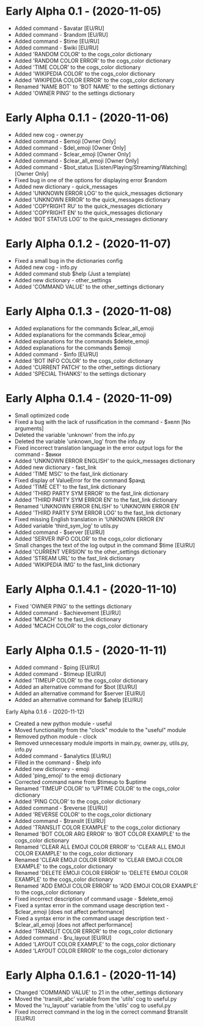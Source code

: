 # Early Alpha 0.1 - (2020-11-05)
- Added command - $avatar [EU/RU]
- Added command - $random [EU/RU]
- Added command - $time [EU/RU]
- Added command - $wiki [EU/RU]
- Added 'RANDOM COLOR' to the cogs_color dictionary
- Added 'RANDOM COLOR ERROR' to the cogs_color dictionary
- Added 'TIME COLOR' to the cogs_color dictionary
- Added 'WIKIPEDIA COLOR' to the cogs_color dictionary
- Added 'WIKIPEDIA COLOR ERROR' to the cogs_color dictionary
- Renamed 'NAME BOT' to 'BOT NAME' to the settings dictionary
- Added 'OWNER PING' to the settings dictionary

# Early Alpha 0.1.1 - (2020-11-06)
- Added new cog - owner.py
- Added command - $emoji [Owner Only]
- Added command - $del_emoji [Owner Only]
- Added command - $clear_emoji [Owner Only]
- Added command - $clear_all_emoji [Owner Only]
- Added command - $bot_status [Listen/Playing/Streaming/Watching] [Owner Only]
- Fixed bug in one of the options for displaying error $random
- Added new dictionary - quick_messages
- Added 'UNKNOWN ERROR LOG' to the quick_messages dictionary
- Added 'UNKNOWN ERROR' to the quick_messages dictionary
- Added 'COPYRIGHT RU' to the quick_messages dictionary
- Added 'COPYRIGHT EN' to the quick_messages dictionary
- Added 'BOT STATUS LOG' to the quick_messages dictionary

# Early Alpha 0.1.2 - (2020-11-07)
- Fixed a small bug in the dictionaries config
- Added new cog - info.py
- Added command stub $help (Just a template)
- Added new dictionary - other_settings
- Added 'COMMAND VALUE' to the other_settings dictionary

# Early Alpha 0.1.3 - (2020-11-08)
- Added explanations for the commands $clear_all_emoji
- Added explanations for the commands $clear_emoji
- Added explanations for the commands $delete_emoji
- Added explanations for the commands $emoji
- Added command - $info [EU/RU]
- Added 'BOT INFO COLOR' to the cogs_color dictionary
- Added 'CURRENT PATCH' to the other_settings dictionary
- Added 'SPECIAL THANKS' to the settings dictionary

# Early Alpha 0.1.4 - (2020-11-09)
- Small optimized code
- Fixed a bug with the lack of russification in the command - $хелп [No arguments]
- Deleted the variable 'unknown' from the info.py
- Deleted the variable 'unknown_log' from the info.py
- Fixed incorrect translation language in the error output logs for the command - $вики
- Added 'UNKNOWN ERROR ENGLISH' to the quick_messages dictionary
- Added new dictionary - fast_link
- Added 'TIME MSC' to the fast_link dictionary
- Fixed display of ValueError for the command $ранд
- Added 'TIME CET' to the fast_link dictionary
- Added 'THIRD PARTY SYM ERROR' to the fast_link dictionary
- Added 'THIRD PARTY SYM ERROR EN' to the fast_link dictionary
- Renamed 'UNKNOWN ERROR ENLISH' to 'UNKNOWN ERROR EN'
- Added 'THIRD PARTY SYM ERROR LOG' to the fast_link dictionary
- Fixed missing English translation in 'UNKNOWN ERROR EN'
- Added variable 'third_sym_log' to utils.py
- Added command - $server [EU/RU]
- Added 'SERVER INFO COLOR' to the cogs_color dictionary
- Small changes the text of the log output in the command $time [EU/RU]
- Added 'CURRENT VERSION' to the other_settings dictionary
- Added 'STREAM URL' to the fast_link dictionary
- Added 'WIKIPEDIA IMG' to the fast_link dictionary

# Early Alpha 0.1.4.1 - (2020-11-10)
- Fixed 'OWNER PING' to the settings dictionary
- Added command - $achievement [EU/RU]
- Added 'MCACH' to the fast_link dictionary
- Added 'MCACH COLOR' to the cogs_color dictionary


# Early Alpha 0.1.5 - (2020-11-11)
- Added command - $ping [EU/RU]
- Added command - $timeup [EU/RU]
- Added 'TIMEUP COLOR' to the cogs_color dictionary
- Added an alternative command for $bot [EU/RU]
- Added an alternative command for $server [EU/RU]
-  Added an alternative command for $ahelp [EU/RU]

Early Alpha 0.1.6 - (2020-11-12)
- Created a new python module - useful
- Moved functionality from the "clock" module to the "useful" module
- Removed python module - clock
- Removed unnecessary module imports in main.py, owner.py, utils.py, info.py
- Added command - $analytics [EU/RU]
- Filled in the command - $help info
- Added new dictionary - emoji
- Added 'ping_emoji' to the emoji dictionary
- Corrected command name from $timeup to $uptime
- Renamed 'TIMEUP COLOR' to 'UPTIME COLOR' to the cogs_color dictionary
- Added 'PING COLOR' to the cogs_color dictionary
- Added command - $reverse [EU/RU]
- Added 'REVERSE COLOR' to the cogs_color dictionary
- Added command - $translit [EU/RU]
- Added 'TRANSLIT COLOR EXAMPLE' to the cogs_color dictionary
- Renamed 'BOT COLOR ARG ERROR' to 'BOT COLOR EXAMPLE' to the cogs_color dictionary
- Renamed 'CLEAR ALL EMOJI COLOR ERROR' to 'CLEAR ALL EMOJI COLOR EXAMPLE' to the cogs_color dictionary
- Renamed 'CLEAR EMOJI COLOR ERROR' to 'CLEAR EMOJI COLOR EXAMPLE' to the cogs_color dictionary
- Renamed 'DELETE EMOJI COLOR ERROR' to 'DELETE EMOJI COLOR EXAMPLE' to the cogs_color dictionary
- Renamed 'ADD EMOJI COLOR ERROR' to 'ADD EMOJI COLOR EXAMPLE' to the cogs_color dictionary
- Fixed incorrect description of command usage - $delete_emoji
- Fixed a syntax error in the command usage description text - $clear_emoji [does not affect performance]
- Fixed a syntax error in the command usage description text - $clear_all_emoji [does not affect performance]
- Added 'TRANSLIT COLOR ERROR' to the cogs_color dictionary
- Added command - $ru_layout [EU/RU]
- Added 'LAYOUT COLOR EXAMPLE' to the cogs_color dictionary
- Added 'LAYOUT COLOR ERROR' to the cogs_color dictionary

# Early Alpha 0.1.6.1 - (2020-11-14)
- Changed 'COMMAND VALUE' to 21 in the other_settings dictionary
- Moved the 'translit_abc' variable from the 'utils' cog to useful.py
- Moved the 'ru_layout' variable from the 'utils' cog to useful.py
- Fixed incorrect command in the log in the correct command $translit [EU/RU]
